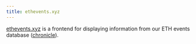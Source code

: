 ```yaml
---
title: ethevents.xyz
---
```


[ethevents.xyz](https://ethevents.xyz) is a frontend for displaying information from our ETH events database ([chronicle](/en/projects/chronicle)).